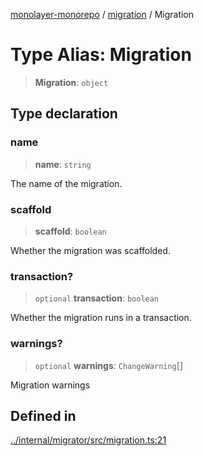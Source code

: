 [monolayer-monorepo](../../index.md) / [migration](../index.md) / Migration

# Type Alias: Migration

> **Migration**: `object`

## Type declaration

### name

> **name**: `string`

The name of the migration.

### scaffold

> **scaffold**: `boolean`

Whether the migration was scaffolded.

### transaction?

> `optional` **transaction**: `boolean`

Whether the migration runs in a transaction.

### warnings?

> `optional` **warnings**: `ChangeWarning`[]

Migration warnings

## Defined in

[../internal/migrator/src/migration.ts:21](https://github.com/dunkelbraun/monolayer/blob/6bdf3be3c6969418f99f4a76945aeb545cab66bd/internal/migrator/src/migration.ts#L21)
